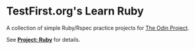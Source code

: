 # TestFirst.org's Learn Ruby

A collection of simple Ruby/Rspec practice projects for [The Odin Project](http://www.theodinproject.com/).

See **[Project: Ruby](http://www.theodinproject.com/web-development-101/ruby)** for details.
